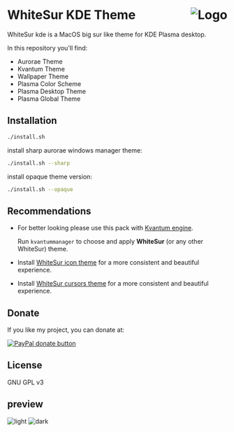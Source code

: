 <img src="https://github.com/vinceliuice/Sierra-gtk-theme/blob/imgs/logo.png" alt="Logo" align="right" /> WhiteSur KDE Theme
======

WhiteSur kde is a MacOS big sur like theme for KDE Plasma desktop.

In this repository you'll find:

- Aurorae Theme
- Kvantum Theme
- Wallpaper Theme
- Plasma Color Scheme
- Plasma Desktop Theme
- Plasma Global Theme

## Installation

```sh
./install.sh
```

install sharp aurorae windows manager theme:

```sh
./install.sh --sharp
```

install opaque theme version:

```sh
./install.sh --opaque
```

## Recommendations

- For better looking please use this pack with [Kvantum engine](https://github.com/tsujan/Kvantum/blob/master/Kvantum/INSTALL.md#distributions).

  Run `kvantummanager` to choose and apply **WhiteSur** (or any other WhiteSur) theme.

- Install [WhiteSur icon theme](https://github.com/vinceliuice/WhiteSur-icon-theme) for a more consistent and beautiful experience.

- Install [WhiteSur cursors theme](https://github.com/vinceliuice/WhiteSur-cursors) for a more consistent and beautiful experience.

## Donate

If you like my project, you can donate at:

<span class="paypal"><a href="https://www.paypal.me/vinceliuice" title="Donate to this project using Paypal"><img src="https://www.paypalobjects.com/webstatic/mktg/Logo/pp-logo-100px.png" alt="PayPal donate button" /></a></span>

## License

GNU GPL v3

## preview

![light](preview.png)
![dark](preview-dark.png)


